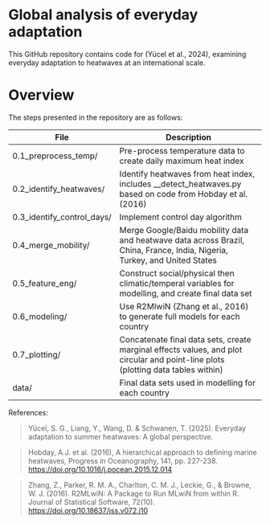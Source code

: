 # Global analysis of everyday adaptation

This GitHub repository contains code for (Yücel et al., 2024), examining everyday adaptation to heatwaves at an international scale.

# Overview 
The steps presented in the repository are as follows:

|File                 |Description|
|---------------------|-----------|
|0.1_preprocess_temp/       |Pre-process temperature data to create daily maximum heat index|
|0.2_identify_heatwaves/       |Identify heatwaves from heat index, includes __detect_heatwaves.py based on code from Hobday et al. (2016)|
|0.3_identify_control_days/              |Implement control day algorithm|
|0.4_merge_mobility/      |Merge Google/Baidu mobility data and heatwave data across Brazil, China, France, India, Nigeria, Turkey, and United States|
|0.5_feature_eng/   |Construct social/physical then climatic/temperal variables for modelling, and create final data set|
|0.6_modeling/ |Use R2MlwiN (Zhang et al., 2016) to generate full models for each country|
|0.7_plotting/ |Concatenate final data sets, create marginal effects values, and  plot circular and point-line plots (plotting data tables within) |
|data/ |Final data sets used in modelling for each country|


References:

> Yücel, S. G., Liang, Y., Wang, D. & Schwanen, T. (2025). Everyday adaptation to summer heatwaves: A global perspective.

> Hobday, A.J. et al. (2016), A hierarchical approach to defining marine heatwaves, Progress in Oceanography, 141, pp. 227-238. https://doi.org/10.1016/j.pocean.2015.12.014 

> Zhang, Z., Parker, R. M. A., Charlton, C. M. J., Leckie, G., & Browne, W. J. (2016). R2MLwiN: A Package to Run MLwiN from within R. Journal of Statistical Software, 72(10). https://doi.org/10.18637/jss.v072.i10


